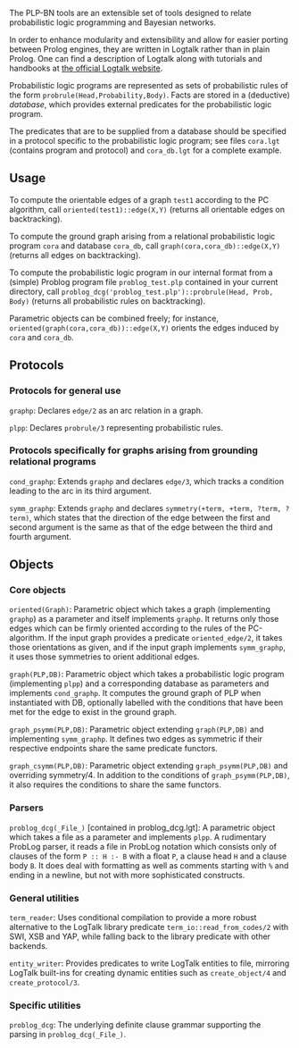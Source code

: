 The PLP-BN tools are an extensible set of tools designed to relate probabilistic logic programming and Bayesian networks. 

In order to enhance modularity and extensibility and allow for easier porting between Prolog engines, they are written in Logtalk rather than in plain Prolog. 
One can find a description of Logtalk along with tutorials and handbooks at [the official Logtalk website](www.logtalk.org).  

Probabilistic logic programs are represented as sets of probabilistic rules of the form `probrule(Head,Probability,Body)`. 
Facts are stored in a (deductive) *database*, which provides external predicates for the probabilistic logic program. 

The predicates that are to be supplied from a database should be specified in a protocol specific to the probabilistic logic program; see files `cora.lgt` (contains program and protocol) and `cora_db.lgt` for a complete example.  

## Usage
To compute the orientable edges of a graph `test1` according to the PC algorithm, call `oriented(test1)::edge(X,Y)` (returns all orientable edges on backtracking).

To compute the ground graph arising from a relational probabilistic logic program `cora` and database `cora_db`, call `graph(cora,cora_db)::edge(X,Y)` (returns all edges on backtracking).

To compute the probabilistic logic program in our internal format from a (simple) Problog program file `problog_test.plp` contained in your current directory, call `problog_dcg('problog_test.plp')::probrule(Head, Prob, Body)` (returns all probabilistic rules on backtracking).

Parametric objects can be combined freely; for instance, `oriented(graph(cora,cora_db))::edge(X,Y)` orients the edges induced by  `cora` and `cora_db`.   

## Protocols 

### Protocols for general use 
`graphp`: Declares `edge/2` as an arc relation in a graph.

`plpp`: Declares `probrule/3` representing probabilistic rules.  

### Protocols specifically for graphs arising from grounding relational programs 
`cond_graphp`: Extends `graphp` and declares `edge/3`, which tracks a condition leading to the arc in its third argument.

`symm_graphp`: Extends `graphp` and declares `symmetry(+term, +term, ?term, ?term)`, which states that the direction of the edge between the first and second argument is the same as that of the edge between the third and fourth argument. 

## Objects 

### Core objects 

`oriented(Graph)`: Parametric object which takes a graph (implementing `graphp`) as a parameter and itself implements `graphp`. It returns only those edges which can be firmly oriented according to the rules of the PC-algorithm. If the input graph provides a predicate `oriented_edge/2`, it takes those orientations as given, and if the input graph implements `symm_graphp`, it uses those symmetries to orient additional edges.   

`graph(PLP,DB)`: Parametric object which takes a probabilistic logic program (implementing `plpp`) and a corresponding database as parameters and implements `cond_graphp`. It computes the ground graph of PLP when instantiated with DB, optionally labelled with the conditions that have been met for the edge to exist in the ground graph. 

`graph_psymm(PLP,DB)`: Parametric object extending `graph(PLP,DB)` and implementing `symm_graphp`. It defines two edges as symmetric if their respective endpoints share the same predicate functors.

`graph_csymm(PLP,DB)`: Parametric object extending `graph_psymm(PLP,DB)` and overriding symmetry/4. In addition to the conditions of `graph_psymm(PLP,DB)`, it also requires the conditions to share the same functors. 

### Parsers 

`problog_dcg(_File_)` \[contained in problog_dcg.lgt]: A parametric object which takes a file as a parameter and implements `plpp`. A rudimentary ProbLog parser, it reads a file in ProbLog notation which consists only of clauses of the form `P :: H :- B` with a float `P`, a clause head `H` and a clause body `B`. It does deal with formatting as well as comments starting with `%` and ending in a newline, but not with more sophisticated constructs.

### General utilities 
`term_reader`: Uses conditional compilation to provide a more robust alternative to the LogTalk library predicate `term_io::read_from_codes/2` with SWI, XSB and YAP, while falling back to the library predicate with other backends. 

`entity_writer`: Provides predicates to write LogTalk entities to file, mirroring LogTalk built-ins for creating dynamic entities such as `create_object/4` and `create_protocol/3`. 

### Specific utilities 
`problog_dcg`: The underlying definite clause grammar supporting the parsing in `problog_dcg(_File_)`. 


